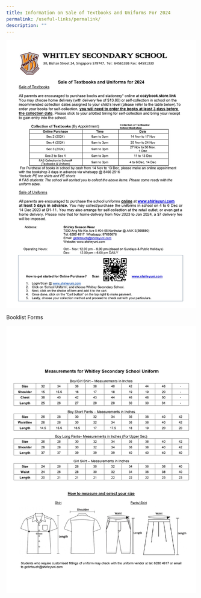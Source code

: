 ```yaml
---
title: Information on Sale of Textbooks and Uniforms For 2024
permalink: /useful-links/permalink/
description: ""
---
```

![](/images/info%20on%20sale%20of%20textbooks%20and%20uniform%20for%202024%20(sec%202%20to%204)_page-0001.jpg)

Booklist Forms
[](/files/wss-textbook%20&%20stat%20-%202nt(g1).pdf)


![](/images/info%20on%20sale%20of%20textbooks%20and%20uniform%20for%202024%20(sec%202%20to%204)_page-0002.jpg)